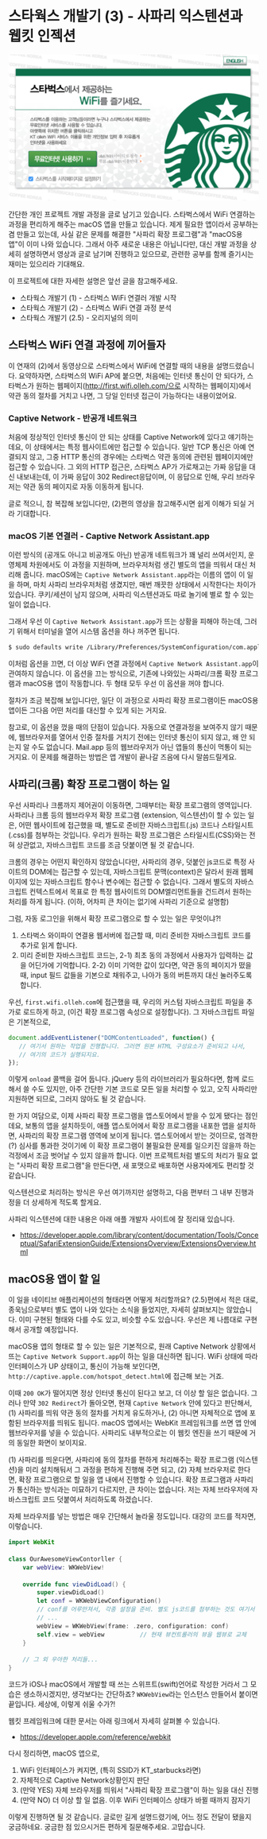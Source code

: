 # 스타웍스 개발기 (3) - 사파리 익스텐션과 웹킷 인젝션

![](starworks/starbucks-captive-01.png)

간단한 개인 프로젝트 개발 과정을 글로 남기고 있습니다. 스타벅스에서 WiFi 연결하는 과정을 편리하게 해주는 macOS 앱을 만들고 있습니다. 제게 필요한 앱이라서 공부하는 겸 만들고 있는데, 사실 같은 문제를 해결한 "사파리 확장 프로그램"과 "macOS용 앱"이 이미 나와 있습니다. 그래서 아주 새로운 내용은 아닙니다만, 대신 개발 과정을 상세히 설명하면서 영상과 글로 남기며 진행하고 있으므로, 관련한 공부를 함께 즐기시는 재미는 있으리라 기대해요.

이 프로젝트에 대한 자세한 설명은 앞선 글을 참고해주세요.

* 스타웍스 개발기 (1) - 스타벅스 WiFi 연결러 개발 시작
* 스타웍스 개발기 (2) - 스타벅스 WiFi 연결 과정 분석
* 스타웍스 개발기 (2.5) - 오리지널의 의미

## 스타벅스 WiFi 연결 과정에 끼어들자

이 연재의 (2)에서 동영상으로 스타벅스에서 WiFi에 연결할 때의 내용을 설명드렸습니다. 요약하자면, 스타벅스의 WiFi AP에 붙으면, 처음에는 인터넷 통신이 안 되다가, 스타벅스가 원하는 웹페이지(http://first.wifi.olleh.com/으로 시작하는 웹페이지)에서 약관 동의 절차를 거치고 나면, 그 당일 인터넷 접근이 가능하다는 내용이었어요.

### Captive Network - 반공개 네트워크

처음에 정상적인 인터넷 통신이 안 되는 상태를 Captive Network에 있다고 얘기하는데요, 이 상태에서는 특정 웹사이트에만 접근할 수 있습니다. 일반 TCP 통신은 아예 연결되지 않고, 그중 HTTP 통신의 경우에는 스타벅스 약관 동의에 관련된 웹페이지에만 접근할 수 있습니다. 그 외의 HTTP 접근은, 스타벅스 AP가 가로채고는 가짜 응답을 대신 내보내는데, 이 가짜 응답이 302 Redirect응답이며, 이 응답으로 인해, 우리 브라우저는 약관 동의 페이지로 자동 이동하게 됩니다.

글로 적으니, 참 복잡해 보입니다만, (2)편의 영상을 참고해주시면 쉽게 이해가 되실 거라 기대합니다.

### macOS 기본 연결러 - Captive Network Assistant.app

이런 방식의 (공개도 아니고 비공개도 아닌) 반공개 네트워크가 꽤 널리 쓰여서인지, 운영체제 차원에서도 이 과정을 지원하며, 브라우저처럼 생긴 별도의 앱을 띄워서 대신 처리해 줍니다. macOS에는 `Captive Network Assistant.app`라는 이름의 앱이 이 일을 하며, 마치 사파리 브라우저처럼 생겼지만, 매번 깨끗한 상태에서 시작한다는 차이가 있습니다. 쿠키/세션이 남지 않으며, 사파리 익스텐션과도 따로 놀기에 별로 할 수 있는 일이 없습니다.

그래서 우선 이 `Captive Network Assistant.app`가 뜨는 상황을 피해야 하는데, 그러기 위해서 터미널을 열어 시스템 옵션을 하나 꺼주면 됩니다.

``` bash
$ sudo defaults write /Library/Preferences/SystemConfiguration/com.apple.captive.control Active -boolean false
```

이처럼 옵션을 끄면, 더 이상 WiFi 연결 과정에서 `Captive Network Assistant.app`이 관여하지 않습니다. 이 옵션을 끄는 방식으로, 기존에 나와있는 사파리/크롬 확장 프로그램과 macOS용 앱이 작동합니다. 두 형태 모두 우선 이 옵션을 꺼야 합니다.

절차가 조금 복잡해 보입니다만, 일단 이 과정으로 사파리 확장 프로그램이든 macOS용 앱이든 그다음 어떤 처리를 대신할 수 있게 되는 거지요.

참고로, 이 옵션을 껐을 때의 단점이 있습니다. 자동으로 연결과정을 보여주지 않기 때문에, 웹브라우저를 열어서 인증 절차를 거치기 전에는 인터넷 통신이 되지 않고, 왜 안 되는지 알 수도 없습니다. Mail.app 등의 웹브라우저가 아닌 앱들의 통신이 먹통이 되는 거지요. 이 문제를 해결하는 방법은 앱 개발이 끝나갈 즈음에 다시 말씀드릴게요.

## 사파리(크롬) 확장 프로그램이 하는 일

우선 사파리나 크롬까지 제어권이 이동하면, 그때부터는 확장 프로그램의 영역입니다. 사파리나 크롬 등의 웹브라우저 확장 프로그램 (extension, 익스텐션)이 할 수 있는 일은, 어떤 웹사이트에 접근했을 때, 별도로 준비한 자바스크립트(.js) 코드나 스타일시트(.css)를 첨부하는 것입니다. 우리가 원하는 확장 프로그램은 스타일시트(CSS)와는 전혀 상관없고, 자바스크립트 코드를 조금 덧붙이면 될 것 같습니다.

크롬의 경우는 어떤지 확인하지 않았습니다만, 사파리의 경우, 덧붙인 js코드로 특정 사이트의 DOM에는 접근할 수 있는데, 자바스크립트 문맥(context)은 달라서 원래 웹페이지에 있는 자바스크립트 함수나 변수에는 접근할 수 없습니다. 그래서 별도의 자바스크립트 컨텍스트에서 목표로 한 특정 웹사이트의 DOM엘리먼트들을 건드려서 원하는 처리를 하게 됩니다. (이하, 어차피 큰 차이는 없기에 사파리 기준으로 설명함)

그럼, 자동 로그인을 위해서 확장 프로그램으로 할 수 있는 일은 무엇이냐?!

1. 스타벅스 와이파이 연결용 웹서버에 접근할 때, 미리 준비한 자바스크립트 코드를 추가로 읽게 합니다.
1. 미리 준비한 자바스크립트 코드는, 2-1) 최초 동의 과정에서 사용자가 입력하는 값을 어딘가에 기억합니다. 2-2) 이미 기억한 값이 있다면, 약관 동의 페이지가 떴을 때, input 필드 값들을 기본으로 채워주고, 나아가 동의 버튼까지 대신 눌러주도록 합니다.

우선, `first.wifi.olleh.com`에 접근했을 때, 우리의 커스텀 자바스크립트 파일을 추가로 로드하게 하고, (이건 확장 프로그램 속성으로 설정합니다). 그 자바스크립트 파일은 기본적으로,

``` javascript
document.addEventListener("DOMContentLoaded", function() {
   // 여기서 원하는 작업을 진행합니다. 그러면 원본 HTML 구성요소가 준비되고 나서,
   // 여기의 코드가 실행되지요.
});
```

이렇게 `onload` 콜백을 걸어 둡니다. jQuery 등의 라이브러리가 필요하다면, 함께 로드해서 쓸 수도 있지만, 아주 간단한 기본 코드로 모든 일을 처리할 수 있고, 오직 사파리만 지원하면 되므로, 그러지 않아도 될 것 같습니다.

한 가지 여담으로, 이제 사파리 확장 프로그램을 앱스토어에서 받을 수 있게 됐다는 점인데요, 보통의 앱을 설치하듯이, 애플 앱스토어에서 확장 프로그램을 내포한 앱을 설치하면, 사파리의 확장 프로그램 영역에 보이게 됩니다. 앱스토어에서 받는 것이므로, 엄격한(?) 심사를 통과한 것이기에 이 확장 프로그램이 불필요한 문제를 일으키진 않을까 하는 걱정에서 조금 벗어날 수 있지 않을까 합니다. 이번 프로젝트처럼 별도의 처리가 필요 없는 "사파리 확장 프로그램"을 만든다면, 새 포맷으로 배포하면 사용자에게도 편리할 것 같습니다.

익스텐션으로 처리하는 방식은 우선 여기까지만 설명하고, 다음 편부터 그 내부 진행과정을 더 상세하게 적도록 할게요.

사파리 익스텐션에 대한 내용은 아래 애플 개발자 사이트에 잘 정리돼 있습니다.

* <https://developer.apple.com/library/content/documentation/Tools/Conceptual/SafariExtensionGuide/ExtensionsOverview/ExtensionsOverview.html>

## macOS용 앱이 할 일

이 일을 네이티브 애플리케이션의 형태라면 어떻게 처리할까요? (2.5)편에서 적은 대로, 종욱님으로부터 별도 앱이 나와 있다는 소식을 들었지만, 자세히 살펴보지는 않았습니다. 이미 구현된 형태와 다를 수도 있고, 비슷할 수도 있습니다. 우선은 제 나름대로 구현해서 공개할 예정입니다.

macOS용 앱의 형태로 할 수 있는 일은 기본적으로, 원래 Captive Network 상황에서 뜨는 `Captive Network Support.app`이 하는 일을 대신하면 됩니다. WiFi 상태에 따라 인터페이스가 UP 상태이고, 통신이 가능해 보인다면, `http://captive.apple.com/hotspot_detect.html`에 접근해 보는 거죠.

이때 `200 OK`가 떨어지면 정상 인터넷 통신이 된다고 보고, 더 이상 할 일은 없습니다. 그러나 만약 `302 Redirect`가 돌아오면, 현재 `Captive Network` 안에 있다고 판단해서, (1) 사파리를 띄워 약관 동의 절차를 거치게 유도하거나, (2) 아니면 자체적으로 앱에 포함된 브라우저를 띄워도 됩니다. macOS 앱에서는 WebKit 프레임워크를 쓰면 앱 안에 웹브라우저를 넣을 수 있습니다. 사파리도 내부적으로는 이 웹킷 엔진을 쓰기 때문에 거의 동일한 화면이 보이지요.

(1) 사파리를 띄운다면, 사파리에 동의 절차를 편하게 처리해주는 확장 프로그램 (익스텐션)을 미리 설치해둬서 그 과정을 편하게 진행해 주면 되고, (2) 자체 브라우저로 한다면, 확장 프로그램으로 할 일을 앱 내에서 진행할 수 있습니다. 확장 프로그램과 사파리가 통신하는 방식과는 미묘하기 다르지만, 큰 차이는 없습니다. 저는 자체 브라우저에 자바스크립트 코드 덧붙여서 처리하도록 하겠습니다.

자체 브라우저를 넣는 방법은 매우 간단해서 놀라울 정도입니다. 대강의 코드를 적자면, 이렇습니다.

``` swift
import WebKit

class OurAwesomeViewContorller {
    var webView: WKWebView!

    override func viewDidLoad() {
        super.viewDidLoad()
        let conf = WKWebViewConfiguration()
        // conf를 어루만져서, 각종 설정을 준비. 별도 js코드를 첨부하는 것도 여기서 진행
        // ...
        webView = WKWebView(frame: .zero, configuration: conf)
        self.view = webView          // 현재 뷰컨트롤러의 뷰을 웹뷰로 교체
    }

    // 그 외 우아한 처리들...
}
```

코드가 iOS나 macOS에서 개발할 때 쓰는 스위프트(swift)언어로 작성한 거라서 그 모습은 생소하시겠지만, 생각보다는 간단하죠? `WKWebView`라는 인스턴스 만들어서 붙이면 끝입니다. 세상에, 이렇게 쉬울 수가?!

웹킷 프레임워크에 대한 문서는 아래 링크에서 자세히 살펴볼 수 있습니다.

* <https://developer.apple.com/reference/webkit>

다시 정리하면, macOS 앱으로,

1. WiFi 인터페이스가 켜지면, (특히 SSID가 KT_starbucks라면)
1. 자체적으로 Captive Network상황인지 판단
1. (만약 YES) 자체 브라우저를 띄워서 "사파리 확장 프로그램"이 하는 일을 대신 진행
1. (만약 NO) 더 이상 할 일 없음. 이후 WiFi 인터페이스 상태가 바뀔 때까지 잠자기

이렇게 진행하면 될 것 같습니다. 글로만 길게 설명드렸기에, 어느 정도 전달이 됐을지 궁금하네요. 궁금한 점 있으시거든 편하게 질문해주세요. 고맙습니다.
